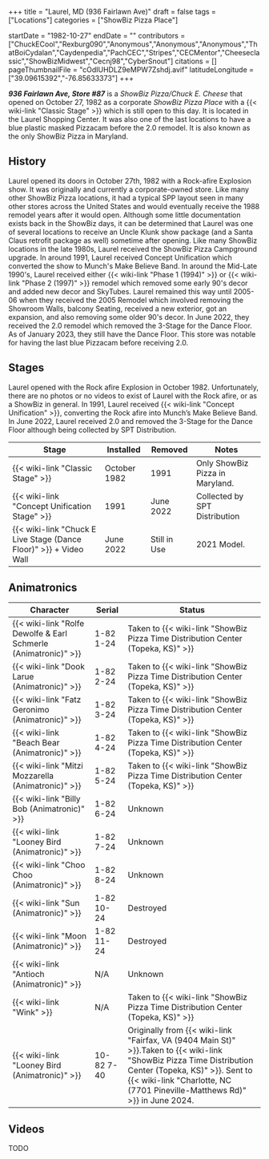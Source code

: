 +++
title = "Laurel, MD (936 Fairlawn Ave)"
draft = false
tags = ["Locations"]
categories = ["ShowBiz Pizza Place"]


startDate = "1982-10-27"
endDate = ""
contributors = ["ChuckECool","Rexburg090","Anonymous","Anonymous","Anonymous","ThatBoiCydalan","Caydenpedia","PachCEC","Stripes","CECMentor","Cheeseclassic","ShowBizMidwest","Cecnj98","CyberSnout"]
citations = []
pageThumbnailFile = "cOdIUHDLZ9eMPW7Zshdj.avif"
latitudeLongitude = ["39.09615392","-76.85633373"]
+++

***936 Fairlawn Ave, Store #87*** is a *ShowBiz Pizza/Chuck E. Cheese* that opened on October 27, 1982 as a corporate *ShowBiz Pizza Place* with a {{< wiki-link "Classic Stage" >}} which is still open to this day. It is located in the Laurel Shopping Center. It was also one of the last locations to have a blue plastic masked Pizzacam before the 2.0 remodel. It is also known as the only ShowBiz Pizza in Maryland.

## History

Laurel opened its doors in October 27th, 1982 with a Rock-afire Explosion show. It was originally and currently a corporate-owned store. Like many other ShowBiz Pizza locations, it had a typical SPP layout seen in many other stores across the United States and would eventually receive the 1988 remodel years after it would open. Although some little documentation exists back in the ShowBiz days, it can be determined that Laurel was one of several locations to receive an Uncle Klunk show package (and a Santa Claus retrofit package as well) sometime after opening. Like many ShowBiz locations in the late 1980s, Laurel received the ShowBiz Pizza Campground upgrade. In around 1991, Laurel received Concept Unification which converted the show to Munch's Make Believe Band. In around the Mid-Late 1990's, Laurel received either {{< wiki-link "Phase 1 (1994)" >}} or {{< wiki-link "Phase 2 (1997)" >}} remodel which removed some early 90's decor and added new decor and SkyTubes. Laurel remained this way until 2005-06 when they received the 2005 Remodel which involved removing the Showroom Walls, balcony Seating, received a new exterior, got an expansion, and also removing some older 90's decor. In June 2022, they received the 2.0 remodel which removed the 3-Stage for the Dance Floor. As of January 2023, they still have the Dance Floor. This store was notable for having the last blue Pizzacam before receiving 2.0.

## Stages

Laurel opened with the Rock afire Explosion in October 1982. Unfortunately, there are no photos or no videos to exist of Laurel with the Rock afire, or as a ShowBiz in general. In 1991, Laurel received {{< wiki-link "Concept Unification" >}}, converting the Rock afire into Munch’s Make Believe Band. In June 2022, Laurel received 2.0 and removed the 3-Stage for the Dance Floor although being collected by SPT Distribution.

| Stage                                                                   | Installed    | Removed      | Notes                           |
|-------------------------------------------------------------------------|--------------|--------------|---------------------------------|
| {{< wiki-link "Classic Stage" >}}                                 | October 1982 | 1991         | Only ShowBiz Pizza in Maryland. |
| {{< wiki-link "Concept Unification Stage" >}}                     | 1991         | June 2022    | Collected by SPT Distribution   |
| {{< wiki-link "Chuck E Live Stage (Dance Floor)" >}} + Video Wall | June 2022    | Still in Use | 2021 Model.                     |

## Animatronics

| Character                                                                 | Serial     | Status                                                                                                                                                                                                                                                  |
|---------------------------------------------------------------------------|------------|---------------------------------------------------------------------------------------------------------------------------------------------------------------------------------------------------------------------------------------------------------|
| {{< wiki-link "Rolfe Dewolfe &amp; Earl Schmerle (Animatronic)" >}} | 1-82 1-24  | Taken to {{< wiki-link "ShowBiz Pizza Time Distribution Center (Topeka, KS)" >}}                                                                                                                                                                  |
| {{< wiki-link "Dook Larue (Animatronic)" >}}                        | 1-82 2-24  | Taken to {{< wiki-link "ShowBiz Pizza Time Distribution Center (Topeka, KS)" >}}                                                                                                                                                                  |
| {{< wiki-link "Fatz Geronimo (Animatronic)" >}}                     | 1-82 3-24  | Taken to {{< wiki-link "ShowBiz Pizza Time Distribution Center (Topeka, KS)" >}}                                                                                                                                                                  |
| {{< wiki-link "Beach Bear (Animatronic)" >}}                        | 1-82 4-24  | Taken to {{< wiki-link "ShowBiz Pizza Time Distribution Center (Topeka, KS)" >}}                                                                                                                                                                  |
| {{< wiki-link "Mitzi Mozzarella (Animatronic)" >}}                  | 1-82 5-24  | Taken to {{< wiki-link "ShowBiz Pizza Time Distribution Center (Topeka, KS)" >}}                                                                                                                                                                  |
| {{< wiki-link "Billy Bob (Animatronic)" >}}                         | 1-82 6-24  | Unknown                                                                                                                                                                                                                                                 |
| {{< wiki-link "Looney Bird (Animatronic)" >}}                       | 1-82 7-24  | Unknown                                                                                                                                                                                                                                                 |
| {{< wiki-link "Choo Choo (Animatronic)" >}}                         | 1-82 8-24  | Unknown                                                                                                                                                                                                                                                 |
| {{< wiki-link "Sun (Animatronic)" >}}                               | 1-82 10-24 | Destroyed                                                                                                                                                                                                                                               |
| {{< wiki-link "Moon (Animatronic)" >}}                              | 1-82 11-24 | Destroyed                                                                                                                                                                                                                                               |
| {{< wiki-link "Antioch (Animatronic)" >}}                           | N/A        | Unknown                                                                                                                                                                                                                                                 |
| {{< wiki-link "Wink" >}}                                            | N/A        | Taken to {{< wiki-link "ShowBiz Pizza Time Distribution Center (Topeka, KS)" >}}                                                                                                                                                                  |
| {{< wiki-link "Looney Bird (Animatronic)" >}}                       | 10-82 7-40 | Originally from {{< wiki-link "Fairfax, VA (9404 Main St)" >}}.Taken to {{< wiki-link "ShowBiz Pizza Time Distribution Center (Topeka, KS)" >}}. Sent to {{< wiki-link "Charlotte, NC (7701 Pineville-Matthews Rd)" >}} in June 2024. |

## Videos

TODO